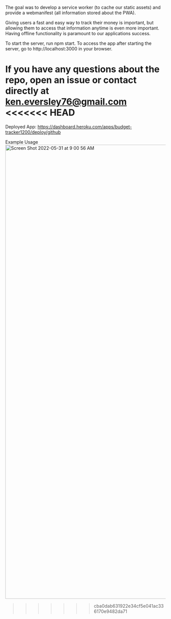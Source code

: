 The goal was to develop a service worker (to cache our static assets) and provide a webmanifest (all information stored about the PWA).

Giving users a fast and easy way to track their money is important, but allowing them to access that information anytime is even more important. Having offline functionality is paramount to our applications success.

To start the server, run npm start. To access the app after starting the server, go to http://localhost:3000 in your browser.

If you have any questions about the repo, open an issue or contact directly at ken.eversley76@gmail.com
<<<<<<< HEAD
=======

Deployed App: https://dashboard.heroku.com/apps/budget-tracker1200/deploy/github

Example Usage<img width="1426" alt="Screen Shot 2022-05-31 at 9 00 56 AM" src="https://user-images.githubusercontent.com/74880685/171254178-754dd61b-803f-4144-b31b-0d519487a6a9.png">
>>>>>>> cba0dab631922e34cf5e041ac336170e9482da71

